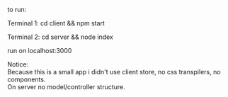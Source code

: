 to run:

Terminal 1:
cd client && npm start

Terminal 2:
cd server && node index

run on localhost:3000

Notice: <br />
Because this is a small app i didn't use client store, no css transpilers, no components.<br />
On server no model/controller structure.




